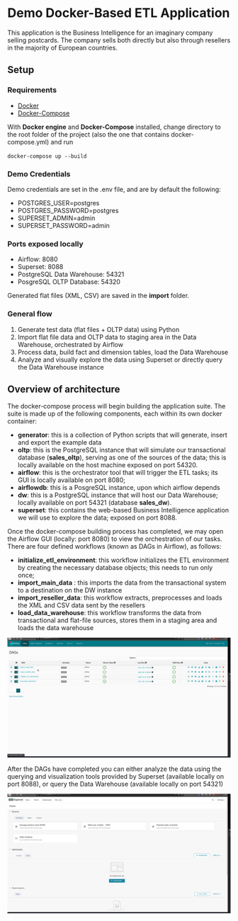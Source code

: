 # Demo Docker-Based ETL Application

This application is the Business Intelligence for an imaginary company selling postcards. The company sells both directly but also through resellers in the majority of European countries.


## Setup

### Requirements
* [Docker](https://docs.docker.com/engine/install/)
* [Docker-Compose](https://docs.docker.com/compose/install/)

With **Docker engine** and **Docker-Compose** installed, change directory to the root folder of the project (also the one that contains docker-compose.yml) and run

`
docker-compose up --build
`

### Demo Credentials

Demo credentials are set in the .env file, and are by default the following:
* POSTGRES_USER=postgres
* POSTGRES_PASSWORD=postgres
* SUPERSET_ADMIN=admin
* SUPERSET_PASSWORD=admin

### Ports exposed locally
* Airflow: 8080
* Superset: 8088
* PostgreSQL Data Warehouse: 54321
* PosgreSQL OLTP Database: 54320

Generated flat files (XML, CSV) are saved in the **import** folder.

### General flow

1. Generate test data (flat files + OLTP data) using Python
2. Import flat file data and OLTP data to staging area in the Data Warehouse, orchestrated by Airflow
3. Process data, build fact and dimension tables, load the Data Warehouse
4. Analyze and visually explore the data using Superset or directly query the Data Warehouse instance


## Overview of architecture

The docker-compose process will begin building the application suite. The suite is made up of the following components, each within its own docker container:
* **generator**: this is a collection of Python scripts that will generate, insert and export the example data
* **oltp**: this is the PostgreSQL instance that will simulate our transactional database (**sales_oltp**), serving as one of the sources of the data; this is locally available on the host machine exposed on port 54320.
* **airflow**: this is the orchestrator tool that will trigger the ETL tasks; its GUI is locally available on port 8080; 
* **airflowdb**: this is a PosgreSQL instance, upon which airflow depends
* **dw**: this is a PostgreSQL instance that will host our Data Warehouse; locally available on port 54321 (database **sales_dw**).
* **superset**: this contains the web-based Business Intelligence application we will use to explore the data; exposed on port 8088.

Once the docker-compose building process has completed, we may open the Airflow GUI (locally: port 8080) to view the orchestration of our tasks. There are four defined workflows (known as DAGs in Airflow), as follows:
- **initialize_etl_environment**: this workflow initializes the ETL environment by creating the necessary database objects; this needs to run only once;
- **import_main_data** : this imports the data from the transactional system to a destination on the DW instance
- **import_reseller_data**: this workflow extracts, preprocesses and loads the XML and CSV data sent by the resellers
- **load_data_warehouse**: this workflow transforms the data from transactional and flat-file sources, stores them in a staging area and loads the data warehouse


![Apache Airflow](airflow.gif "Orchestration")


After the DAGs have completed you can either analyze the data using the querying and visualization tools provided by Superset (available locally on port 8088), or query the Data Warehouse (available locally on port 54321)

![Apache Superset](superset.gif "Superset")